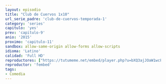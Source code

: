 ```yaml
---
layout: episodio
title: "Club de Cuervos 1x10"
url_serie_padre: 'club-de-cuervos-temporada-1'
category: 'series'
capitulo: 'yes'
prev: 'capitulo-9'
anio: '2015'
proximo: 'capitulo-11'
sandbox: allow-same-origin allow-forms allow-scripts
idioma: 'Latino'
calidad: 'Full HD'
reproductores: ["https://tutumeme.net/embed/player.php?u=bXQ3ajJOaW1wcFRGcEs2VW5XRGExTlRPMytmUnc3bHVwcWhoenVIUjI5SHF5TlNwc0taaG1jN2gwZHZSNTlIRHVhV2tZWitkNUtDVDNOL1ZvYW1rYjJSbm42YWc"]
reproductor: 'fembed'
tags:
- Comedia
---
```











